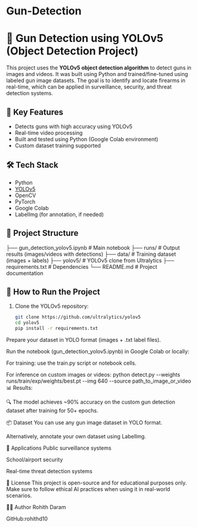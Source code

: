 # Gun-Detection
# 🔫 Gun Detection using YOLOv5 (Object Detection Project)

This project uses the **YOLOv5 object detection algorithm** to detect guns in images and videos. It was built using Python and trained/fine-tuned using labeled gun image datasets. The goal is to identify and locate firearms in real-time, which can be applied in surveillance, security, and threat detection systems.

## 🧠 Key Features
- Detects guns with high accuracy using YOLOv5
- Real-time video processing
- Built and tested using Python (Google Colab environment)
- Custom dataset training supported

## 🛠️ Tech Stack
- Python
- [YOLOv5](https://github.com/ultralytics/yolov5)
- OpenCV
- PyTorch
- Google Colab
- LabelImg (for annotation, if needed)

## 📁 Project Structure
├── gun_detection_yolov5.ipynb # Main notebook
├── runs/ # Output results (images/videos with detections)
├── data/ # Training dataset (images + labels)
├── yolov5/ # YOLOv5 clone from Ultralytics
├── requirements.txt # Dependencies
└── README.md # Project documentation


## 🚀 How to Run the Project

1. Clone the YOLOv5 repository:
   ```bash
   git clone https://github.com/ultralytics/yolov5
   cd yolov5
   pip install -r requirements.txt
Prepare your dataset in YOLO format (images + .txt label files).

Run the notebook (gun_detection_yolov5.ipynb) in Google Colab or locally:

For training: use the train.py script or notebook cells.

For inference on custom images or videos:
python detect.py --weights runs/train/exp/weights/best.pt --img 640 --source path_to_image_or_video
📊 Results:

🔍 The model achieves ~90% accuracy on the custom gun detection dataset after training for 50+ epochs.

📦 Dataset
You can use any gun image dataset in YOLO format.

Alternatively, annotate your own dataset using LabelImg.

📌 Applications
Public surveillance systems

School/airport security

Real-time threat detection systems

📄 License
This project is open-source and for educational purposes only. Make sure to follow ethical AI practices when using it in real-world scenarios.

🙋‍♂️ Author
Rohith Daram

GitHub:rohithd10
